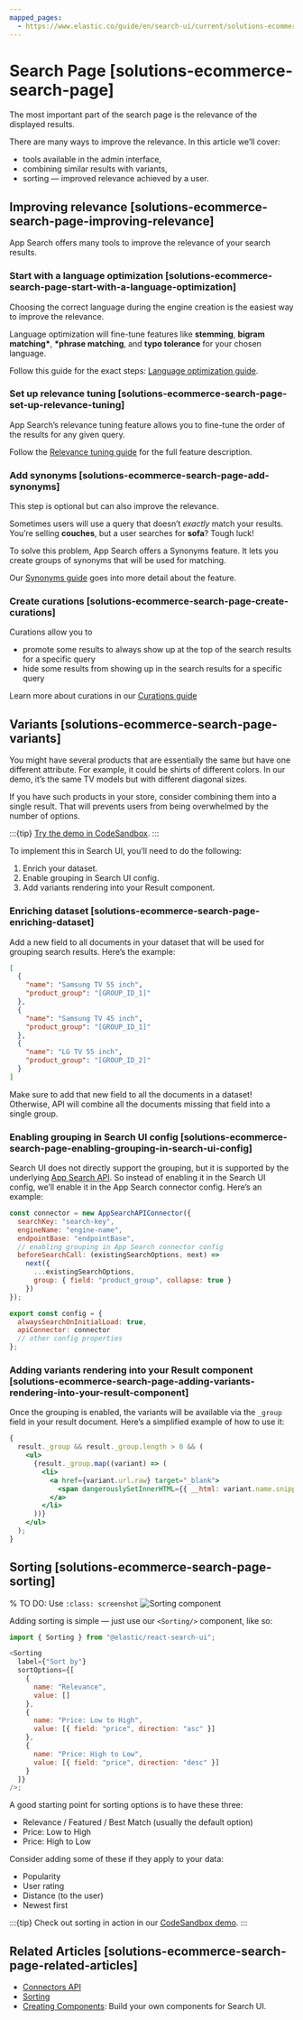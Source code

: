 ```yaml
---
mapped_pages:
  - https://www.elastic.co/guide/en/search-ui/current/solutions-ecommerce-search-page.html
---
```


# Search Page [solutions-ecommerce-search-page]

The most important part of the search page is the relevance of the displayed results.

There are many ways to improve the relevance. In this article we’ll cover:

- tools available in the admin interface,
- combining similar results with variants,
- sorting — improved relevance achieved by a user.

## Improving relevance [solutions-ecommerce-search-page-improving-relevance]

App Search offers many tools to improve the relevance of your search results.

### Start with a language optimization [solutions-ecommerce-search-page-start-with-a-language-optimization]

Choosing the correct language during the engine creation is the easiest way to improve the relevance.

Language optimization will fine-tune features like **stemming**, **bigram matching\***, **\*phrase matching**, and **typo tolerance** for your chosen language.

Follow this guide for the exact steps: [Language optimization guide](https://www.elastic.co/guide/en/app-search/current/language-optimization-guide.html).

### Set up relevance tuning [solutions-ecommerce-search-page-set-up-relevance-tuning]

App Search’s relevance tuning feature allows you to fine-tune the order of the results for any given query.

Follow the [Relevance tuning guide](https://www.elastic.co/guide/en/app-search/current/relevance-tuning-guide.html) for the full feature description.

### Add synonyms [solutions-ecommerce-search-page-add-synonyms]

This step is optional but can also improve the relevance.

Sometimes users will use a query that doesn’t _exactly_ match your results. You’re selling **couches**, but a user searches for **sofa**? Tough luck!

To solve this problem, App Search offers a Synonyms feature. It lets you create groups of synonyms that will be used for matching.

Our [Synonyms guide](https://www.elastic.co/guide/en/app-search/current/relevance-tuning-guide.html) goes into more detail about the feature.

### Create curations [solutions-ecommerce-search-page-create-curations]

Curations allow you to

- promote some results to always show up at the top of the search results for a specific query
- hide some results from showing up in the search results for a specific query

Learn more about curations in our [Curations guide](https://www.elastic.co/guide/en/app-search/current/curations-guide.html)

## Variants [solutions-ecommerce-search-page-variants]

You might have several products that are essentially the same but have one different attribute. For example, it could be shirts of different colors. In our demo, it’s the same TV models but with different diagonal sizes.

If you have such products in your store, consider combining them into a single result. That will prevents users from being overwhelmed by the number of options.

:::{tip}
[Try the demo in CodeSandbox](https://codesandbox.io/embed/github/elastic/search-ui/tree/main/examples/sandbox?autoresize=1&fontsize=12&initialpath=%2Fecommerce%2Fcategory%2FTVs&module=%2Fsrc%2Fpages%2Fecommerce%2Findex.js).
:::

To implement this in Search UI, you’ll need to do the following:

1. Enrich your dataset.
2. Enable grouping in Search UI config.
3. Add variants rendering into your Result component.

### Enriching dataset [solutions-ecommerce-search-page-enriching-dataset]

Add a new field to all documents in your dataset that will be used for grouping search results. Here’s the example:

```json
[
  {
    "name": "Samsung TV 55 inch",
    "product_group": "[GROUP_ID_1]"
  },
  {
    "name": "Samsung TV 45 inch",
    "product_group": "[GROUP_ID_1]"
  },
  {
    "name": "LG TV 55 inch",
    "product_group": "[GROUP_ID_2]"
  }
]
```

Make sure to add that new field to all the documents in a dataset! Otherwise, API will combine all the documents missing that field into a single group.

### Enabling grouping in Search UI config [solutions-ecommerce-search-page-enabling-grouping-in-search-ui-config]

Search UI does not directly support the grouping, but it is supported by the underlying [App Search API](https://www.elastic.co/guide/en/app-search/current/grouping.html). So instead of enabling it in the Search UI config, we’ll enable it in the App Search connector config. Here’s an example:

```js
const connector = new AppSearchAPIConnector({
  searchKey: "search-key",
  engineName: "engine-name",
  endpointBase: "endpointBase",
  // enabling grouping in App Search connector config
  beforeSearchCall: (existingSearchOptions, next) =>
    next({
      ...existingSearchOptions,
      group: { field: "product_group", collapse: true }
    })
});

export const config = {
  alwaysSearchOnInitialLoad: true,
  apiConnector: connector
  // other config properties
};
```

### Adding variants rendering into your Result component [solutions-ecommerce-search-page-adding-variants-rendering-into-your-result-component]

Once the grouping is enabled, the variants will be available via the `_group` field in your result document. Here’s a simplified example of how to use it:

```jsx
{
  result._group && result._group.length > 0 && (
    <ul>
      {result._group.map((variant) => (
        <li>
          <a href={variant.url.raw} target="_blank">
            <span dangerouslySetInnerHTML={{ __html: variant.name.snippet }} />
          </a>
        </li>
      ))}
    </ul>
  );
}
```

## Sorting [solutions-ecommerce-search-page-sorting]

% TO DO: Use `:class: screenshot`
![Sorting component](images/sorting.png)

Adding sorting is simple — just use our `<Sorting/>` component, like so:

```js
import { Sorting } from "@elastic/react-search-ui";

<Sorting
  label={"Sort by"}
  sortOptions={[
    {
      name: "Relevance",
      value: []
    },
    {
      name: "Price: Low to High",
      value: [{ field: "price", direction: "asc" }]
    },
    {
      name: "Price: High to Low",
      value: [{ field: "price", direction: "desc" }]
    }
  ]}
/>;
```

A good starting point for sorting options is to have these three:

- Relevance / Featured / Best Match (usually the default option)
- Price: Low to High
- Price: High to Low

Consider adding some of these if they apply to your data:

- Popularity
- User rating
- Distance (to the user)
- Newest first

:::{tip}
Check out sorting in action in our [CodeSandbox demo](https://codesandbox.io/embed/github/elastic/search-ui/tree/main/examples/sandbox?autoresize=1&fontsize=12&initialpath=%2Fecommerce%2Fsearch&module=%2Fsrc%2Fpages%2Fecommerce%2Findex.js).
:::

## Related Articles [solutions-ecommerce-search-page-related-articles]

- [Connectors API](/reference/api-connectors-app-search.md)
- [Sorting](/reference/api-react-components-sorting.md)
- [Creating Components](/reference/guides-creating-own-components.md): Build your own components for Search UI.
